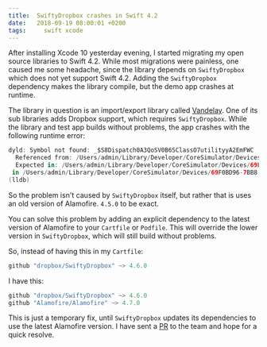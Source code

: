 ```yaml
---
title:  SwiftyDropbox crashes in Swift 4.2
date:   2018-09-19 08:00:01 +0200
tags:	  swift xcode
---
```



After installing Xcode 10 yesterday evening, I started migrating my open source
libraries to Swift 4.2. While most migrations were painless, one caused me some
headache, since the library depends on `SwiftyDropbox` which does not yet support
Swift 4.2. Adding the `SwiftyDropbox` dependency makes the library compile, but
the demo app crashes at runtime.

The library in question is an import/export library called [Vandelay](https://github.com/danielsaidi/Vandelay).
One of its sub libraries adds Dropbox support, which requires `SwiftyDropbox`.
While the library and test app builds without problems, the app crashes with the
following runtime error:

```swift
dyld: Symbol not found: _$S8Dispatch0A3QoSV0B6SClassO7utilityyA2EmFWC
  Referenced from: /Users/admin/Library/Developer/CoreSimulator/Devices/69F0BD96-7BB8-4B29-BE96-A423BA2FBD3C/data/Containers/Bundle/Application/CAAB9A58-4F89-4C85-BCDA-8ECF22D11731/VandelayExample.app/Frameworks/Alamofire.framework/Alamofire
  Expected in: /Users/admin/Library/Developer/CoreSimulator/Devices/69F0BD96-7BB8-4B29-BE96-A423BA2FBD3C/data/Containers/Bundle/Application/CAAB9A58-4F89-4C85-BCDA-8ECF22D11731/VandelayExample.app/Frameworks/libswiftDispatch.dylib
 in /Users/admin/Library/Developer/CoreSimulator/Devices/69F0BD96-7BB8-4B29-BE96-A423BA2FBD3C/data/Containers/Bundle/Application/CAAB9A58-4F89-4C85-BCDA-8ECF22D11731/VandelayExample.app/Frameworks/Alamofire.framework/Alamofire
(lldb) 
```

So the problem isn't caused by `SwiftyDropbox` itself, but rather that is uses
an old version of Alamofire. `4.5.0` to be exact.

You can solve this problem by adding an explicit dependency to the latest version
of Alamofire to your `Cartfile` or `Podfile`. This will override the lower version
in `SwiftyDropbox`, which will still build without problems.

So, instead of having this in my `Cartfile`:

```swift
github "dropbox/SwiftyDropbox" ~> 4.6.0
```

I have this:

```swift
github "dropbox/SwiftyDropbox" ~> 4.6.0
github "Alamofire/Alamofire" ~> 4.7.0
```

This is just a temporary fix, until `SwiftyDropbox` updates its dependencies to use
the latest Alamofire version. I have sent a [PR](https://github.com/dropbox/SwiftyDropbox/issues/231)
to the team and hope for a quick resolve.
